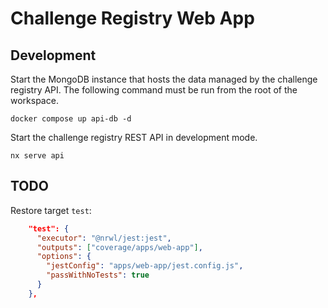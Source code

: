 # Challenge Registry Web App

## Development

Start the MongoDB instance that hosts the data managed by the challenge registry
API. The following command must be run from the root of the workspace.

    docker compose up api-db -d

Start the challenge registry REST API in development mode.

    nx serve api


## TODO

Restore target `test`:

```json
    "test": {
      "executor": "@nrwl/jest:jest",
      "outputs": ["coverage/apps/web-app"],
      "options": {
        "jestConfig": "apps/web-app/jest.config.js",
        "passWithNoTests": true
      }
    },
```